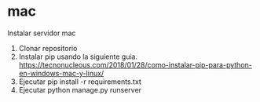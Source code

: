 # mac

Instalar servidor mac

1. Clonar repositorio
2. Instalar pip usando la siguiente guia.
   https://tecnonucleous.com/2018/01/28/como-instalar-pip-para-python-en-windows-mac-y-linux/
3. Ejecutar pip install -r requirements.txt
4. Ejecutar python manage.py runserver
